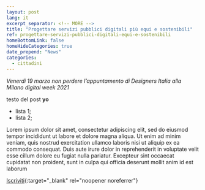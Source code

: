 ```yaml
---
layout: post
lang: it
excerpt_separator: <!-- MORE -->
title: "Progettare servizi pubblici digitali più equi e sostenibili"
ref: progettare-servizi-pubblici-digitali-equi-e-sostenibili
homeBottomLink: false
homeHideCategories: true
date_prepend: "News"
categories:
  - cittadini
---
```


_Venerdì 19 marzo non perdere l’appuntamento di Designers Italia alla Milano digital week 2021_

<!-- MORE -->

testo del post **yo**

- lista 1;
- lista 2;

Lorem ipsum dolor sit amet, consectetur adipiscing elit, sed do eiusmod tempor incididunt ut labore et dolore magna aliqua. Ut enim ad minim veniam, quis nostrud exercitation ullamco laboris nisi ut aliquip ex ea commodo consequat. Duis aute irure dolor in reprehenderit in voluptate velit esse cillum dolore eu fugiat nulla pariatur. Excepteur sint occaecat cupidatat non proident, sunt in culpa qui officia deserunt mollit anim id est laborum

[Iscriviti](https://ec.europa.eu/eusurvey/runner/DesignersItaliaMDW){:target="_blank" rel="noopener noreferrer"}

